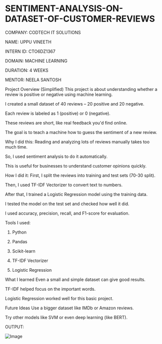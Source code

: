 # SENTIMENT-ANALYSIS-ON-DATASET-OF-CUSTOMER-REVIEWS

COMPANY: CODTECH IT SOLUTIONS

NAME: UPPU VINEETH

INTERN ID: CTO6DZ1367

DOMAIN: MACHINE LEARNING

DURATION: 4 WEEKS

MENTOR: NEELA SANTOSH


Project Overview (Simplified)
This project is about understanding whether a review is positive or negative using machine learning.

  I created a small dataset of 40 reviews – 20 positive and 20 negative.

  Each review is labeled as 1 (positive) or 0 (negative).

  These reviews are short, like real feedback you'd find online.

  The goal is to teach a machine how to guess the sentiment of a new review.

Why I did this:
  Reading and analyzing lots of reviews manually takes too much time.

  So, I used sentiment analysis to do it automatically.

This is useful for businesses to understand customer opinions quickly.

How I did it:
  First, I split the reviews into training and test sets (70-30 split).

  Then, I used TF-IDF Vectorizer to convert text to numbers.

  After that, I trained a Logistic Regression model using the training data.

  I tested the model on the test set and checked how well it did.

  I used accuracy, precision, recall, and F1-score for evaluation.

Tools I used:


1.  Python


2.  Pandas


3.  Scikit-learn


4.  TF-IDF Vectorizer


5.  Logistic Regression


What I learned
Even a small and simple dataset can give good results.

TF-IDF helped focus on the important words.

Logistic Regression worked well for this basic project.

Future Ideas
Use a bigger dataset like IMDb or Amazon reviews.

Try other models like SVM or even deep learning (like BERT).



OUTPUT:


![Image](https://github.com/user-attachments/assets/55d7a041-f309-47c4-b5ba-ed66d3cd622f)
